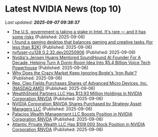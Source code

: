 # Latest NVIDIA News (top 10)
_Last updated: **2025-09-07 09:38:37**_

- [The U.S. government is taking a stake in Intel. It's rare — and it has some risks](https://www.npr.org/2025/09/06/nx-s1-5530190/government-stake-intel-ai-competition-china) (Published: 2025-09-06)
- [I found a gaming desktop that balances gaming and creative tasks (for less than $2K)](https://www.zdnet.com/article/i-found-a-gaming-desktop-that-balances-gaming-and-creative-tasks-for-less-than-2k/) (Published: 2025-09-06)
- [nvfuser-cu128 0.2.32.dev20250906](https://pypi.org/project/nvfuser-cu128/0.2.32.dev20250906/) (Published: 2025-09-06)
- [Nvidia's Jensen Huang Mentored SoundHound AI Founder For A Decade, Helping Turn A Dorm-Room Idea Into $5.4 Billion Voice Tech Powerhouse](https://biztoc.com/x/96434ae00e785392) (Published: 2025-09-06)
- [Why Does the Crazy Market Keep Ignoring Bogle's 'Iron Rule'?](https://biztoc.com/x/d222c50e5db4e855) (Published: 2025-09-06)
- [Rep. Cleo Fields Purchases Shares of Advanced Micro Devices, Inc. (NASDAQ:AMD)](https://www.etfdailynews.com/2025/09/06/rep-cleo-fields-purchases-shares-of-advanced-micro-devices-inc-nasdaqamd/) (Published: 2025-09-06)
- [WealthShield Partners LLC Has $13.93 Million Holdings in NVIDIA Corporation $NVDA](https://www.etfdailynews.com/2025/09/06/wealthshield-partners-llc-has-13-93-million-holdings-in-nvidia-corporation-nvda/) (Published: 2025-09-06)
- [NVIDIA Corporation $NVDA Shares Purchased by Strategy Asset Managers LLC](https://www.etfdailynews.com/2025/09/06/nvidia-corporation-nvda-shares-purchased-by-strategy-asset-managers-llc/) (Published: 2025-09-06)
- [Palacios Wealth Management LLC Boosts Position in NVIDIA Corporation $NVDA](https://www.etfdailynews.com/2025/09/06/palacios-wealth-management-llc-boosts-position-in-nvidia-corporation-nvda/) (Published: 2025-09-06)
- [Atlantic Private Wealth LLC Has $109,000 Stock Position in NVIDIA Corporation $NVDA](https://www.etfdailynews.com/2025/09/06/atlantic-private-wealth-llc-has-109000-stock-position-in-nvidia-corporation-nvda/) (Published: 2025-09-06)
